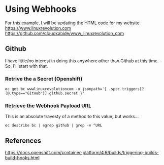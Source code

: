 # Using Webhooks
For this example, I will be updating the HTML code for my website
https://www.linuxrevolution.com https://github.com/cloudxabide/www_linuxrevolution_com

## Github
I have little/no interest in doing this anywhere other than Github at this time.  So, I'll start with that.

### Retrive the a Secret (Openshift)
```
oc get bc wwwlinuxrevolutioncom -o jsonpath='{ .spec.triggers[?(@.type=="GitHub")].github.secret }'
```

### Retrieve the Webhook Payload URL
This is an absolute travesty of a method to this value, but works...
```
oc describe bc | egrep github | grep -v ^URL
```

## References
https://docs.openshift.com/container-platform/4.6/builds/triggering-builds-build-hooks.html
